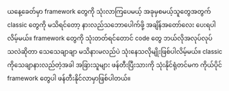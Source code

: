 ယနေ့ခေတ်မှာ framework တွေကို သုံးလာကြပေမယ့် အခုမှစမယ့်သူတွေအတွက် classic တွေကို မသိရင်တော့ နားလည်သဘောပေါက်ဖို့ အချိန်အတော်လေး ပေးရပါလိမ့်မယ်။ framework တွေကို သုံးတတ်ရင်တောင် code တွေ ဘယ်လိုအလုပ်လုပ်သလဲဆိုတာ သေသေချာချာ မသိနားမလည်ပဲ သုံးနေသလိုမျိုးဖြစ်ပါလိမ့်မယ်။  classic ကိုသေချာနားလည်တဲ့အခါ အခြားသူများ ဖန်တီးပြီးသားကို သုံးနိုင်ရုံတင်မက ကိုယ်ပိုင် framework တွေပါ ဖန်တီးနိုင်လာမှာဖြစ်ပါတယ်။

